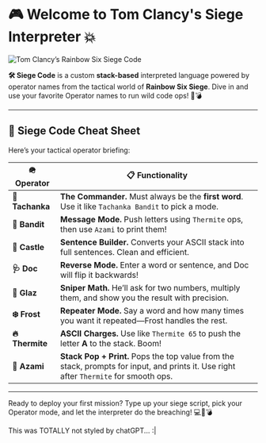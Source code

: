 # 🎮 **Welcome to Tom Clancy's Siege Interpreter** 💥

![Tom Clancy’s Rainbow Six Siege Code](https://github.com/user-attachments/assets/6d791761-b406-42c8-aec7-851a7d941b51)

**🛠️ Siege Code** is a custom **stack-based** interpreted language powered by operator names from the tactical world of **Rainbow Six Siege**. Dive in and use your favorite Operator names to run wild code ops! 🧠💣

---

## 🧾 **Siege Code Cheat Sheet**

Here’s your tactical operator briefing:

| 🪖 **Operator** | 📋 **Functionality** |
|----------------|----------------------|
| **🧱 Tachanka**     | **The Commander.** Must always be the **first word**. Use it like `Tachanka Bandit` to pick a mode. |
| **🔌 Bandit** | **Message Mode.** Push letters using `Thermite` ops, then use `Azami` to print them! |
| **🏰 Castle** | **Sentence Builder.** Converts your ASCII stack into full sentences. Clean and efficient. |
| **🩺 Doc** | **Reverse Mode.** Enter a word or sentence, and Doc will flip it backwards! |
| **🎯 Glaz** | **Sniper Math.** He’ll ask for two numbers, multiply them, and show you the result with precision. |
| **❄️ Frost** | **Repeater Mode.** Say a word and how many times you want it repeated—Frost handles the rest. |
| **🔥 Thermite** | **ASCII Charges.** Use like `Thermite 65` to push the letter **A** to the stack. Boom! |
| **🧤 Azami** | **Stack Pop + Print.** Pops the top value from the stack, prompts for input, and prints it. Use right after `Thermite` for smooth ops. |

---

Ready to deploy your first mission? Type up your siege script, pick your Operator mode, and let the interpreter do the breaching! 💻🚪💣














































This was TOTALLY not styled by chatGPT... :|
